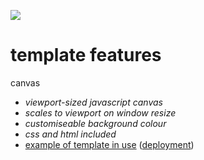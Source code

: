 ![](https://img.shields.io/badge/current_javascript_templates-1-blueviolet)
# template features
canvas
* _viewport-sized javascript canvas_
* _scales to viewport on window resize_
* _customiseable background colour_
* _css and html included_
* [example of template in use](https://github.com/ElliotSemiColon/line-line-intersection) ([deployment](https://elliotsemicolon.github.io/projects/raycaster/index.html))
